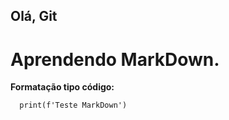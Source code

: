 ## Olá, Git
# Aprendendo MarkDown.

**Formatação tipo código:**
```
  print(f'Teste MarkDown')
```


